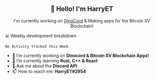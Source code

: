 <h2 align="center">👋 Hello! I'm HarryET</h2>
<p align="center">I'm currently working on <a href="https://github.com/HarryET/DinoCord">DinoCord</a> & Making apps for the Bitcoin SV Blockchain!</p>

📊 Weekly development breakdown
<!--START_SECTION:waka-->
```text
No Activity tracked this Week
```
<!--END_SECTION:waka-->

- 🔭 I’m currently working on **Dinocord & Bitcoin SV Blockchain Apps!**
- 🌱 I’m currently learning **Rust, C++ & React**
- 💬 Ask me about the **Discord API**
- 📫 How to reach me: **HarryET#2954**
